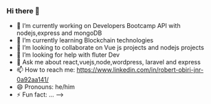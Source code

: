 ### Hi there 👋



- 🔭 I’m currently working on Developers Bootcamp API with nodejs,express and mongoDB
- 🌱 I’m currently learning Blockchain technologies
- 👯 I’m looking to collaborate on Vue js projects and nodejs projects
- 🤔 I’m looking for help with fluter Dev
- 💬 Ask me about react,vuejs,node,wordpress, laravel and express
- 📫 How to reach me: https://www.linkedin.com/in/robert-obiri-jnr-0a92aa141/
- 😄 Pronouns: he/him
- ⚡ Fun fact: ...
-->
